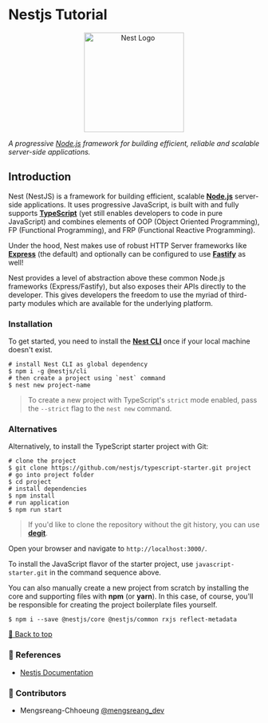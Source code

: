# Nestjs Tutorial

<p align="center">
  <a href="http://nestjs.com/" target="blank"><img src="https://nestjs.com/img/logo-small.svg" width="200" alt="Nest Logo" /></a>
</p>

_A progressive [Node.js](http://nodejs.org) framework for building efficient, reliable and scalable server-side applications._

## Introduction

Nest (NestJS) is a framework for building efficient, scalable [**Node.js**](https://nodejs.org) server-side applications. It uses progressive JavaScript, is built with and fully supports [**TypeScript**](http://www.typescriptlang.org) (yet still enables developers to code in pure JavaScript) and combines elements of OOP (Object Oriented Programming), FP (Functional Programming), and FRP (Functional Reactive Programming).

Under the hood, Nest makes use of robust HTTP Server frameworks like [**Express**](https://expressjs.com) (the default) and optionally can be configured to use [**Fastify**](https://github.com/fastify/fastify) as well!

Nest provides a level of abstraction above these common Node.js frameworks (Express/Fastify), but also exposes their APIs directly to the developer. This gives developers the freedom to use the myriad of third-party modules which are available for the underlying platform.

### Installation

To get started, you need to install the [**Nest CLI**](https://docs.nestjs.com/cli/overview) once if your local machine doesn't exist.

```shell
# install Nest CLI as global dependency
$ npm i -g @nestjs/cli
# then create a project using `nest` command
$ nest new project-name
```

> To create a new project with TypeScript's `strict` mode enabled, pass the `--strict` flag to the `nest new` command.

### Alternatives

Alternatively, to install the TypeScript starter project with Git:

```shell
# clone the project
$ git clone https://github.com/nestjs/typescript-starter.git project
# go into project folder
$ cd project
# install dependencies
$ npm install
# run application
$ npm run start
```

> If you'd like to clone the repository without the git history, you can use [**degit**](https://github.com/Rich-Harris/degit).

Open your browser and navigate to `http://localhost:3000/`.

To install the JavaScript flavor of the starter project, use `javascript-starter.git` in the command sequence above.

You can also manually create a new project from scratch by installing the core and supporting files with **npm** (or **yarn**). In this case, of course, you'll be responsible for creating the project boilerplate files yourself.

```shell
$ npm i --save @nestjs/core @nestjs/common rxjs reflect-metadata
```

[🔼 Back to top](#nestjs-tutorial)

### 📜 References

- [Nestjs Documentation](https://docs.nestjs.com)

### 🤝 Contributors

- Mengsreang-Chhoeung [@mengsreang_dev](https://twitter.com/mengsreang_dev)
